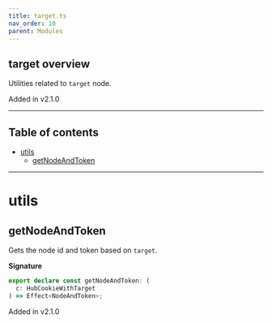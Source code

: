 ```yaml
---
title: target.ts
nav_order: 10
parent: Modules
---
```


## target overview

Utilities related to `target` node.

Added in v2.1.0

---

<h2 class="text-delta">Table of contents</h2>

- [utils](#utils)
  - [getNodeAndToken](#getnodeandtoken)

---

# utils

## getNodeAndToken

Gets the node id and token based on `target`.

**Signature**

```ts
export declare const getNodeAndToken: (
  c: HubCookieWithTarget
) => Effect<NodeAndToken>;
```

Added in v2.1.0
